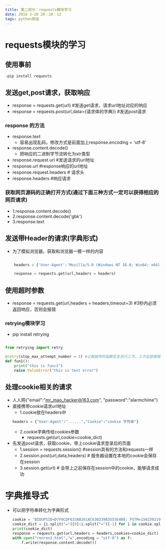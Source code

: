 ```yaml
---
title: 第二部分：requests模块学习
date: 2018-3-20 20：10：12
tags: python爬虫
---
```

# requests模块的学习

## 使用事前
    -pip install requests

## 发送get,post请求，获取响应
- response = requests.get(url) #发送get请求，请求url地址对应的响应
- response = requests.post(url,data={请求体的字典}) #发送post请求

### response 的方法
- response.text
    - 容易出现乱码，修改方式是前面加上response.encoding = 'utf-8'
- response.content.decode()
    - 把响应的二进制字节流转化为str类型
- response.request.url  #发送请求的url地址
- response.url  #response响应的url地址
- response.request.headers  # 请求头
- response.headers  #响应请求

### 获取网页源码的正确打开方式(通过下面三种方式一定可以获得相应的网页请求)
- 1.response.content.decode()
- 2.response.content.decode('gbk')
- 3.response.text



## 发送带Header的请求(字典形式)
- 为了模拟浏览器，获取和浏览器一模一样的内容

```python

    headers = {'User-Agent':'Mozilla/5.0 (Windows NT 10.0; Win64; x64) AppleWebKit/537.36 (KHTML, like Gecko) Chrome/63.0.3239.132 Safari/537.36' }

    response = requests.get(url,headers = headers)
```

## 使用超时参数
- response = requests.get(url,headers = headers,timeout=3)  #3秒内必须返回响应，否则会报错

### retrying模块学习
- pip install retrying

``` python

from retrying import retry

@retry(stop_max_attempt_number = 3) #让被装饰的函数反复执行三次，三次全部报错才会报错，中间又一次正常，就可以正常进行
def fun1():
    print("this is func1")
    raise ValueError("this is test error")
```

## 处理cookie相关的请求
- 人人网{"email":"mr_mao_hacker@163.com",
    "password":"alarmchime"}
- 直接携带cookie请求url地址
    - 1.cookie放在headers中
    ```python
    headers = {"User-Agent":"......","Cookie":"cookie 字符串"}
    ```
    - 2.cookie字典传给cookies参数
        - requests.get(url,cookie=cookie_dict)
- 先发送post请求，获取cookie，带上cookie请求登录后的页面
    - 1.session = requests.session() #session具有的方法和requests一样
    - 2.session.post(url,data,headers) # 服务器设置在本地的cookie会保存在session
    - 3.session.get(url) # 会带上之前保存在session中的cookie，能够请求成功


# 字典推导式
- 可以把字符串转化为字典形式
    ```python
    cookie = "BIDUPSID=D7F0CDF633A0261AC63033983555E4B8; PSTM=1502592197; BAIDUID=688900B6A843179BB4682296FC040DCC:FG=1; BDUSS=B3azBtSjg4VjNHajZsc3h6R01mfmwyaTZ2Ty1HaWhWWS1Ba1lnRGNGZjhsTTlaSUFBQUFBJCQAAAAAAAAAAAEAAABReqJYt9bJ7cr1MjAxNgAAAAAAAAAAAAAAAAAAAAAAAAAAAAAAAAAAAAAAAAAAAAAAAAAAAAAAAAAAAAAAAAAAAAAAAPwHqFn8B6hZej; H_PS_PSSID=1439_21109_17001_22159; BDORZ=B490B5EBF6F3CD402E515D22BCDA1598; BD_CK_SAM=1; PSINO=2; BDRCVFR[feWj1Vr5u3D]=mk3SLVN4HKm; BD_UPN=14314654; WWW_ST=1521449610205"
    cookie_dict = {i.split("=")[0]:i.split("=")[-1] for i in cookie.split("; ")}
    print(cookie_dict)
    response = requests.get(url,headers = headers,cookies=cookie_dict)
    with open("renren2.html","w",encoding = "utf-8") as f:
        f.write(response.content.decode())
    ```